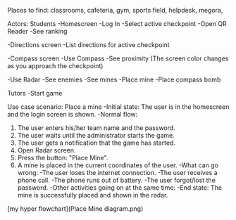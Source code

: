 Places to find: classrooms, cafeteria, gym, sports field, helpdesk, megora, 

Actors:
Students
-Homescreen
  -Log In
  -Select active checkpoint
  -Open QR Reader
  -See ranking
  
-Directions screen
  -List directions for active checkpoint

-Compass screen
  -Use Compass
  -See proximity (The screen color changes as you approach the checkpoint)

-Use Radar
  -See enemies
  -See mines
  -Place mine
  -Place compass bomb


Tutors
-Start game


Use case scenario: Place a mine
-Initial state: The user is in the homescreen and the login screen is shown.
-Normal flow:
  1. The user enters his/her team name and the password.
  2. The user waits until the administrator starts the game.
  3. The user gets a notification that the game has started.
  4. Open Radar screen.
  5. Press the button: "Place Mine".
  6. A mine is placed in the current coordinates of the user.
-What can go wrong: 
  -The user loses the internet connection.
  -The user receives a phone call.
  -The phone runs out of battery.
  -The user forgot/lost the password.
-Other activities going on at the same time:
-End state: The mine is successfully placed and shown in the radar.

[my hyper flowchart](Place Mine diagram.png)
